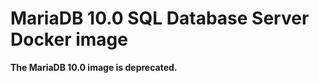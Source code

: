 MariaDB 10.0 SQL Database Server Docker image
=============================================

**The MariaDB 10.0 image is deprecated.**
